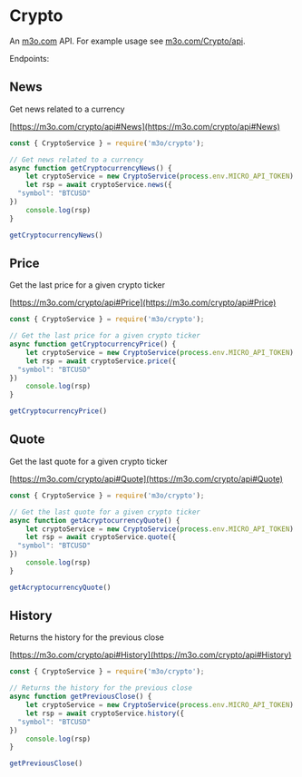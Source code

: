 # Crypto

An [m3o.com](https://m3o.com) API. For example usage see [m3o.com/Crypto/api](https://m3o.com/Crypto/api).

Endpoints:

## News

Get news related to a currency


[https://m3o.com/crypto/api#News](https://m3o.com/crypto/api#News)

```js
const { CryptoService } = require('m3o/crypto');

// Get news related to a currency
async function getCryptocurrencyNews() {
	let cryptoService = new CryptoService(process.env.MICRO_API_TOKEN)
	let rsp = await cryptoService.news({
  "symbol": "BTCUSD"
})
	console.log(rsp)
}

getCryptocurrencyNews()
```
## Price

Get the last price for a given crypto ticker


[https://m3o.com/crypto/api#Price](https://m3o.com/crypto/api#Price)

```js
const { CryptoService } = require('m3o/crypto');

// Get the last price for a given crypto ticker
async function getCryptocurrencyPrice() {
	let cryptoService = new CryptoService(process.env.MICRO_API_TOKEN)
	let rsp = await cryptoService.price({
  "symbol": "BTCUSD"
})
	console.log(rsp)
}

getCryptocurrencyPrice()
```
## Quote

Get the last quote for a given crypto ticker


[https://m3o.com/crypto/api#Quote](https://m3o.com/crypto/api#Quote)

```js
const { CryptoService } = require('m3o/crypto');

// Get the last quote for a given crypto ticker
async function getAcryptocurrencyQuote() {
	let cryptoService = new CryptoService(process.env.MICRO_API_TOKEN)
	let rsp = await cryptoService.quote({
  "symbol": "BTCUSD"
})
	console.log(rsp)
}

getAcryptocurrencyQuote()
```
## History

Returns the history for the previous close


[https://m3o.com/crypto/api#History](https://m3o.com/crypto/api#History)

```js
const { CryptoService } = require('m3o/crypto');

// Returns the history for the previous close
async function getPreviousClose() {
	let cryptoService = new CryptoService(process.env.MICRO_API_TOKEN)
	let rsp = await cryptoService.history({
  "symbol": "BTCUSD"
})
	console.log(rsp)
}

getPreviousClose()
```
